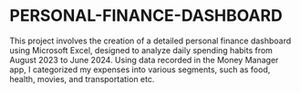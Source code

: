 # PERSONAL-FINANCE-DASHBOARD
This project involves the creation of a detailed personal finance dashboard using Microsoft Excel, designed to analyze daily spending habits from August 2023 to June 2024. Using data recorded in the Money Manager app, I categorized my expenses into various segments, such as food, health, movies, and transportation etc.
